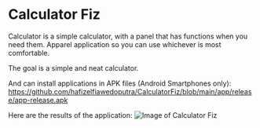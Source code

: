 # Calculator Fiz

Calculator is a simple calculator, with a panel that has functions when you need them. Apparel application so you can use whichever is most comfortable.

The goal is a simple and neat calculator.

And can install applications in APK files (Android Smartphones only):
https://github.com/hafizelfiawedoputra/CalculatorFiz/blob/main/app/release/app-release.apk

Here are the results of the application:
![Image of Calculator Fiz](https://github.com/hafizelfiawedoputra/CalculatorFiz/blob/main/Screen%20Shot%202021-10-27%20at%2018.40.24.png)

